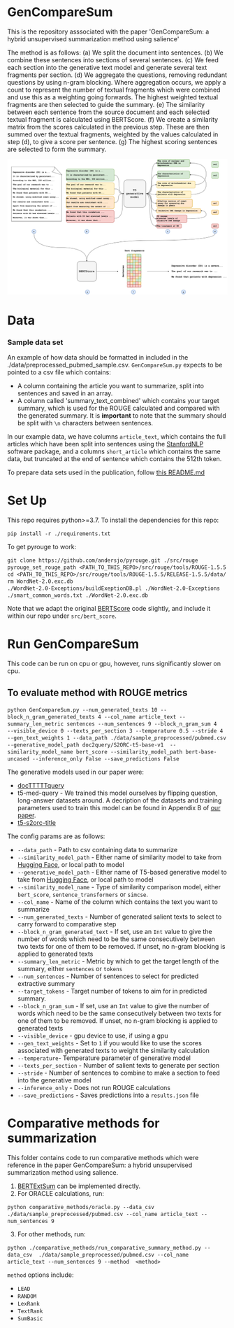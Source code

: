 # GenCompareSum

This is the repository asssociated with the paper 'GenCompareSum: a hybrid unsupervised summarization method using salience'

The method is as follows: (a) We split the document into sentences. (b) We combine these sentences into sections of several sentences. (c) We feed each section into the generative text model and generate several text fragments per section. (d) We aggregate the questions, removing redundant questions by using n-gram blocking. Where aggregation occurs, we apply a count to represent the number of textual fragments which were combined and use this as a weighting going forwards. The highest weighted textual fragments are then selected to guide the summary.  (e) The similarity between each sentence from the source document and each selected textual fragment is calculated using BERTScore. (f) We create a similarity matrix from the scores calculated in the previous step. These are then summed over the textual fragments, weighted by the values calculated in step (d), to give a score per sentence. (g) The highest scoring sentences are selected to form the summary. 

<img src="./Images/GenCompareSum.png" width="800">

# Data

### Sample data set

An example of how data should be formatted in included in the ./data/preprocessed_pubmed_sample.csv. `GenCompareSum.py` expects to be pointed to a csv file which contains:
* A column containing the article you want to summarize, split into sentences and saved in an array. 
* A column called 'summary_text_combined' which contains your target summary, which is used for the ROUGE calculated and compared with the generated summary. It is **important** to note that the summary should be split with `\n` characters between sentences. 

In our example data, we have columns `article_text`, which contains the full articles which have been split into sentences using the [StanfordNLP](https://stanfordnlp.github.io/CoreNLP/ssplit.html) software package, and a columns `short_article` which contains the same data, but truncated at the end of sentence which contains the 512th token. 

To prepare data sets used in the publication, follow [this README.md](./src/data_prep/README.MD)

# Set Up

This repo requires python>=3.7.
To install the dependencies for this repo:
```
pip install -r ./requirements.txt
```
To get pyrouge to work:
```
git clone https://github.com/andersjo/pyrouge.git ./src/rouge
pyrouge_set_rouge_path <PATH_TO_THIS_REPO>/src/rouge/tools/ROUGE-1.5.5
cd <PATH_TO_THIS_REPO>/src/rouge/tools/ROUGE-1.5.5/RELEASE-1.5.5/data/
rm WordNet-2.0.exc.db
./WordNet-2.0-Exceptions/buildExeptionDB.pl ./WordNet-2.0-Exceptions ./smart_common_words.txt ./WordNet-2.0.exc.db
```

Note that we adapt the original [BERTScore](https://github.com/Tiiiger/bert_score) code slightly, and include it within our repo under `src/bert_score`.

# Run GenCompareSum 

This code can be run on cpu or gpu, however, runs significantly slower on cpu. 
## To evaluate method with ROUGE metrics

```
python GenCompareSum.py --num_generated_texts 10 --block_n_gram_generated_texts 4 --col_name article_text --summary_len_metric sentences --num_sentences 9 --block_n_gram_sum 4   --visible_device 0 --texts_per_section 3 --temperature 0.5 --stride 4 --gen_text_weights 1 --data_path ./data/sample_preprocessed/pubmed.csv --generative_model_path doc2query/S2ORC-t5-base-v1  --similarity_model_name bert_score --similarity_model_path bert-base-uncased --inference_only False --save_predictions False
```

The generative models used in our paper were: 
* [docTTTTTquery](https://huggingface.co/castorini/doc2query-t5-base-msmarco)
* t5-med-query - We trained this model ourselves by flipping question, long-answer datasets around. A decription of the datasets and training parameters used to train this model can be found in Appendix B of [our paper](https://aclanthology.org/2022.bionlp-1.22.pdf).
* [t5-s2orc-title](https://huggingface.co/doc2query/S2ORC-t5-base-v1)

The config params are as follows:
* `--data_path` - Path to csv containing data to summarize
* `--similarity_model_path` - Either name of similarity model to take from [Hugging Face](https://huggingface.co), or local path to model
* `--generative_model_path` - Either name of T5-based generative model to take from [Hugging Face](https://huggingface.co), or local path to model
* `--similarity_model_name` - Type of similarity comparison model, either `bert_score`, `sentence_transformers` or `simcse`.
* `--col_name` - Name of the column which contains the text you want to summarize
* `--num_generated_texts` - Number of generated salient texts to select to carry forward to comparative step
* `--block_n_gram_generated_text` - If set, use an `Int` value to give the number of words which need to be the same consecutively between two texts for one of them to be removed. If unset, no n-gram blocking is applied to generated texts
* `--summary_len_metric` - Metric by which to get the target length of the summary, either `sentences` or `tokens`
* `--num_sentences` - Number of sentences to select for predicted extractive summary
* `--target_tokens` - Target number of tokens to aim for in predicted summary. 
* `--block_n_gram_sum` - If set, use an `Int` value to give the number of words which need to be the same consecutively between two texts for one of them to be removed. If unset, no n-gram blocking is applied to generated texts
* `--visible_device` - gpu device to use, if using a gpu
* `--gen_text_weights` -  Set to `1` if you would like to use the scores associated with generated texts to weight the similarity calculation
* `--temperature`- Temperature parameter of generative model
* `--texts_per_section` - Number of salient texts to generate per section
* `--stride` - Number of sentences to combine to make a section to feed into the generative model
* `--inference_only` - Does not run ROUGE calculations
* `--save_predictions` - Saves predictions into a `results.json` file

# Comparative methods for summarization

This folder contains code to run comparative methods which were reference in the paper GenCompareSum: a hybrid unsupervised summarization method using salience. 

1. [BERTExtSum](https://github.com/nlpyang/PreSumm) can be implemented directly. 
2. For ORACLE calculations, run:
```
python comparative_methods/oracle.py --data_csv  ./data/sample_preprocessed/pubmed.csv --col_name article_text --num_sentences 9
```
3. For other methods, run:
```
python ./comparative_methods/run_comparative_summary_method.py --data_csv  ./data/sample_preprocessed/pubmed.csv --col_name article_text --num_sentences 9 --method  <method>
```
`method` options include:
* `LEAD`
* `RANDOM`
* `LexRank`
* `TextRank`
* `SumBasic`

